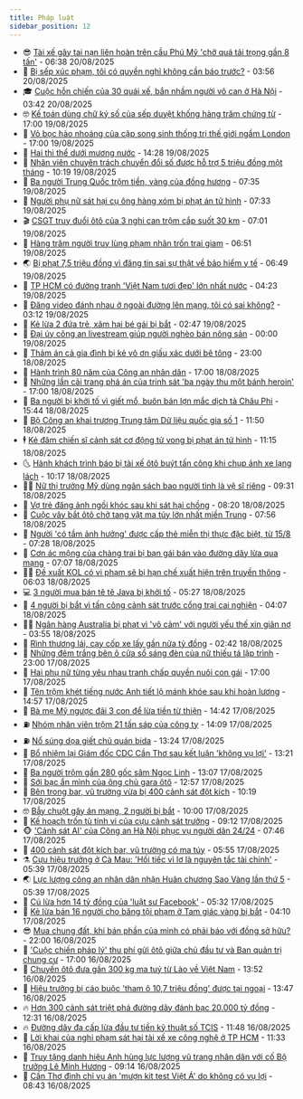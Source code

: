 ```yaml
---
title: Pháp luật
sidebar_position: 12
---
```


<!-- vnexpress-phap-luat:START -->
- 😎 [Tài xế gây tai nạn liên hoàn trên cầu Phú Mỹ &#39;chở quá tải trọng gần 8 tấn&#39;](https://vnexpress.net/tai-xe-gay-tai-nan-lien-hoan-tren-cau-phu-my-cho-qua-tai-trong-gan-8-tan-4929279.html) - 06:38 20/08/2025
- 🥰 [Bị sếp xúc phạm, tôi có quyền nghỉ không cần báo trước?](https://vnexpress.net/bi-sep-chui-vi-khong-chiu-tang-ca-toi-co-duoc-tu-y-nghi-viec-4928750.html) - 03:56 20/08/2025
- 🎓 [Cuộc hỗn chiến của 30 quái xế, bắn nhầm người vô can ở Hà Nội](https://vnexpress.net/cuoc-hon-chien-cua-30-quai-xe-ban-nham-nguoi-vo-can-o-ha-noi-4929114.html) - 03:42 20/08/2025
- 🤓 [Kế toán dùng chữ ký số của sếp duyệt khống hàng trăm chứng từ](https://vnexpress.net/ke-toan-dung-chu-ky-so-cua-sep-duyet-khong-hang-tram-chung-tu-4928992.html) - 17:00 19/08/2025
- 🎊 [Vỏ bọc hào nhoáng của cặp song sinh thống trị thế giới ngầm London](https://vnexpress.net/vo-boc-hao-nhoang-cua-cap-song-sinh-thong-tri-the-gioi-ngam-london-4928974.html) - 17:00 19/08/2025
- 🙉 [Hai thi thể dưới mương nước](https://vnexpress.net/hai-thi-the-duoi-muong-nuoc-4929021.html) - 14:28 19/08/2025
- 🤡 [Nhân viên chuyên trách chuyển đổi số được hỗ trợ 5 triệu đồng một tháng](https://vnexpress.net/nhan-vien-chuyen-trach-chuyen-doi-so-duoc-ho-tro-5-trieu-dong-mot-thang-4928847.html) - 10:19 19/08/2025
- 🗽 [Ba người Trung Quốc trộm tiền, vàng của đồng hương](https://vnexpress.net/ba-nguoi-trung-quoc-trom-tien-vang-cua-dong-huong-4928783.html) - 07:35 19/08/2025
- 🌋 [Người phụ nữ sát hại cụ ông hàng xóm bị phạt án tử hình](https://vnexpress.net/nguoi-phu-nu-sat-hai-cu-ong-hang-xom-bi-phat-an-tu-hinh-4928792.html) - 07:33 19/08/2025
- 🎬 [CSGT truy đuổi ôtô của 3 nghi can trộm cắp suốt 30 km](https://vnexpress.net/csgt-truy-duoi-oto-cua-3-nghi-can-trom-cap-suot-30-km-4928788.html) - 07:01 19/08/2025
- 💯 [Hàng trăm người truy lùng phạm nhân trốn trại giam](https://vnexpress.net/hang-tram-nguoi-truy-lung-pham-nhan-tron-trai-giam-4928782.html) - 06:51 19/08/2025
- 🌏 [Bị phạt 7,5 triệu đồng vì đăng tin sai sự thật về bảo hiểm y tế](https://vnexpress.net/bi-phat-7-5-trieu-dong-vi-dang-tin-sai-su-that-ve-bao-hiem-y-te-4928790.html) - 06:49 19/08/2025
- 🌊 [TP HCM có đường tranh &#39;Việt Nam tươi đẹp&#39; lớn nhất nước](https://vnexpress.net/tp-hcm-co-duong-tranh-viet-nam-tuoi-dep-lon-nhat-nuoc-4928657.html) - 04:23 19/08/2025
- 💂 [Đăng video đánh nhau ở ngoài đường lên mạng, tôi có sai không?](https://vnexpress.net/dang-video-danh-nhau-o-ngoai-duong-len-mang-toi-co-sai-khong-4928202.html) - 03:12 19/08/2025
- 🎡 [Kẻ lừa 2 đứa trẻ, xâm hại bé gái bị bắt](https://vnexpress.net/ke-lua-2-dua-tre-xam-hai-be-gai-bi-bat-4928624.html) - 02:47 19/08/2025
- 🫶 [Đại úy công an livestream giúp người nghèo bán nông sản](https://vnexpress.net/dai-uy-cong-an-livestream-giup-nguoi-ngheo-ban-nong-san-4928471.html) - 00:00 19/08/2025
- 🐲 [Thảm án cả gia đình bị kẻ vô ơn giấu xác dưới bê tông](https://vnexpress.net/tham-an-ca-gia-dinh-bi-ke-vo-on-giau-xac-duoi-be-tong-4927465.html) - 23:00 18/08/2025
- 🚀 [Hành trình 80 năm của Công an nhân dân](https://vnexpress.net/hanh-trinh-80-nam-cua-cong-an-nhan-dan-4927327.html) - 17:00 18/08/2025
- 🎊 [Những lần cải trang phá án của trinh sát &#39;ba ngày thu một bánh heroin&#39;](https://vnexpress.net/nhung-lan-nguy-trang-pha-an-ma-tuy-cua-trinh-sat-say-nghe-4926228.html) - 17:00 18/08/2025
- 🤗 [Ba người bị khởi tố vì giết mổ, buôn bán lợn mắc dịch tả Châu Phi](https://vnexpress.net/ba-nguoi-bi-khoi-to-vi-giet-mo-buon-ban-lon-mac-dich-ta-chau-phi-4928535.html) - 15:44 18/08/2025
- 🗽 [Bộ Công an khai trương Trung tâm Dữ liệu quốc gia số 1](https://vnexpress.net/bo-cong-an-khai-truong-trung-tam-du-lieu-quoc-gia-so-1-4928497.html) - 11:50 18/08/2025
- 🕴 [Kẻ đâm chiến sĩ cảnh sát cơ động tử vong bị phạt án tử hình](https://vnexpress.net/ke-dam-chien-si-canh-sat-co-dong-tu-vong-bi-phat-an-tu-hinh-4928500.html) - 11:15 18/08/2025
- 🌜 [Hành khách trình báo bị tài xế ôtô buýt tấn công khi chụp ảnh xe lạng lách](https://vnexpress.net/hanh-khach-trinh-bao-bi-tai-xe-oto-buyt-tan-cong-khi-chup-anh-xe-lang-lach-4928462.html) - 10:17 18/08/2025
- 🧑‍🏫 [Nữ thị trưởng Mỹ dùng ngân sách bao người tình là vệ sĩ riêng](https://vnexpress.net/nu-thi-truong-my-dung-ngan-sach-bao-nguoi-tinh-la-ve-si-rieng-4928387.html) - 09:31 18/08/2025
- 🦩 [Vợ trẻ đăng ảnh ngồi khóc sau khi sát hại chồng](https://vnexpress.net/vo-tre-dang-anh-ngoi-khoc-sau-khi-sat-hai-chong-4928364.html) - 08:20 18/08/2025
- 💼 [Cuộc vây bắt ôtô chở tang vật ma túy lớn nhất miền Trung](https://vnexpress.net/cuoc-vay-bat-oto-cho-tang-vat-ma-tuy-lon-nhat-mien-trung-cua-hon-100-chien-si-4928130.html) - 07:56 18/08/2025
- 💫 [Người &#39;có tầm ảnh hưởng&#39; được cấp thẻ miễn thị thực đặc biệt, từ 15/8](https://vnexpress.net/7-nhom-co-tam-anh-huong-duoc-cap-the-mien-thi-thuc-dac-biet-tu-15-8-4928309.html) - 07:28 18/08/2025
- 🦅 [Cơn ác mộng của chàng trai bị bạn gái bán vào đường dây lừa qua mạng](https://vnexpress.net/chang-trai-19-tuoi-bi-ban-gai-17-tuoi-lua-ban-sang-myanmar-4928273.html) - 07:07 18/08/2025
- 🧑‍💻 [Đề xuất KOL có vi phạm sẽ bị hạn chế xuất hiện trên truyền thông](https://vnexpress.net/de-xuat-kol-co-vi-pham-se-bi-han-che-xuat-hien-tren-truyen-thong-4928259.html) - 06:03 18/08/2025
- 💻 [3 người mua bán tê tê Java bị khởi tố](https://vnexpress.net/3-nguoi-mua-ban-te-te-java-bi-khoi-to-4928307.html) - 05:27 18/08/2025
- 🤠 [4 người bị bắt vì tấn công cảnh sát trước cổng trại cai nghiện](https://vnexpress.net/4-nguoi-bi-bat-vi-tan-cong-canh-sat-truoc-cong-trai-cai-nghien-4928151.html) - 04:07 18/08/2025
- 🧑‍🏫 [Ngân hàng Australia bị phạt vì &#39;vô cảm&#39; với người yếu thế xin giãn nợ](https://vnexpress.net/ngan-hang-australia-bi-phat-vi-vo-cam-voi-nguoi-yeu-the-xin-gian-no-4927995.html) - 03:55 18/08/2025
- 🌈 [Rình thương lái, cạy cốp xe lấy gần nửa tỷ đồng](https://vnexpress.net/rinh-thuong-lai-cay-cop-xe-lay-gan-nua-ty-dong-4928140.html) - 02:42 18/08/2025
- 🌮 [Những đêm trắng bên ô cửa sổ sáng đèn của nữ thiếu tá lập trình](https://vnexpress.net/nhung-dem-trang-ben-o-cua-so-cua-nu-thieu-ta-lap-trinh-4927828.html) - 23:00 17/08/2025
- 🐲 [Hai phụ nữ từng yêu nhau tranh chấp quyền nuôi con gái](https://vnexpress.net/hai-phu-nu-tung-yeu-nhau-tranh-chap-quyen-nuoi-con-gai-4927638.html) - 17:00 17/08/2025
- 🧰 [Tên trộm khét tiếng nước Anh tiết lộ mánh khóe sau khi hoàn lương](https://vnexpress.net/ten-trom-khet-tieng-nuoc-anh-tiet-lo-manh-khoe-sau-khi-hoan-luong-4928004.html) - 14:57 17/08/2025
- 💄 [Bà mẹ Mỹ ngược đãi 3 con để lừa tiền từ thiện](https://vnexpress.net/ba-me-ac-quy-tra-tan-ba-con-de-lua-tien-ung-ho-4927996.html) - 14:42 17/08/2025
- ⛽️ [Nhóm nhân viên trộm 21 tấn sáp của công ty](https://vnexpress.net/nhom-nhan-vien-trom-21-tan-sap-cua-cong-ty-4927983.html) - 14:09 17/08/2025
- ⛽️ [Nổ súng dọa giết chủ quán bida](https://vnexpress.net/no-sung-doa-giet-chu-quan-bida-4927986.html) - 13:24 17/08/2025
- 💂 [Bổ nhiệm lại Giám đốc CDC Cần Thơ sau kết luận &#39;không vụ lợi&#39;](https://vnexpress.net/bo-nhiem-lai-giam-doc-cdc-can-tho-sau-ket-luan-khong-vu-loi-4927982.html) - 13:21 17/08/2025
- 🤔 [Ba người trộm gần 280 gốc sâm Ngọc Linh](https://vnexpress.net/ba-nguoi-trom-gan-280-goc-sam-ngoc-linh-4927978.html) - 13:07 17/08/2025
- 🧐 [Sới bạc ẩn mình của ông chủ gara ôtô](https://vnexpress.net/soi-bac-an-minh-cua-ong-chu-gara-oto-4927976.html) - 12:57 17/08/2025
- 🎃 [Bên trong bar, vũ trường vừa bị 400 cảnh sát đột kích](https://vnexpress.net/ben-trong-bar-vu-truong-vua-bi-400-canh-sat-dot-kich-4927946.html) - 10:19 17/08/2025
- 🤓 [Bẫy chuột gây án mạng, 2 người bị bắt](https://vnexpress.net/bay-chuot-gay-an-mang-2-nguoi-bi-bat-4927948.html) - 10:00 17/08/2025
- 💃 [Kế hoạch trốn tù tinh vi của cựu cảnh sát trưởng](https://vnexpress.net/ke-hoach-tron-tu-tinh-vi-cua-cuu-canh-sat-truong-4927936.html) - 09:12 17/08/2025
- 🐵 [&#39;Cảnh sát AI&#39; của Công an Hà Nội phục vụ người dân 24/24](https://vnexpress.net/canh-sat-ai-cua-cong-an-ha-noi-phuc-vu-nguoi-dan-24-24-4927915.html) - 07:46 17/08/2025
- 🤖 [400 cảnh sát đột kích bar, vũ trường có ma túy](https://vnexpress.net/400-canh-sat-dot-kich-vu-truong-quan-bar-co-ma-tuy-4927879.html) - 05:55 17/08/2025
- ⚗️ [Cựu hiệu trưởng ở Cà Mau: &#39;Hối tiếc vì lơ là nguyên tắc tài chính&#39;](https://vnexpress.net/cuu-hieu-truong-o-ca-mau-hoi-tiec-vi-lo-la-nguyen-tac-tai-chinh-4927878.html) - 05:39 17/08/2025
- 🌏 [Lực lượng công an nhân dân nhận Huân chương Sao Vàng lần thứ 5](https://vnexpress.net/cong-an-nhan-dan-nhan-huan-chuong-sao-vang-lan-thu-5-4927888.html) - 05:39 17/08/2025
- 🦆 [Cú lừa hơn 14 tỷ đồng của &#39;luật sư Facebook&#39;](https://vnexpress.net/cu-lua-hon-14-ty-dong-cua-luat-su-facebook-4927846.html) - 05:32 17/08/2025
- 🐎 [Kẻ lừa bán 16 người cho băng tội phạm ở Tam giác vàng bị bắt](https://vnexpress.net/ke-lua-ban-16-nguoi-cho-bang-toi-pham-o-tam-giac-vang-bi-bat-4927871.html) - 04:10 17/08/2025
- 😎 [Mua chung đất, khi bán phần của mình có phải báo với đồng sở hữu?](https://vnexpress.net/mua-chung-dat-khi-ban-phan-cua-minh-co-phai-bao-voi-dong-so-huu-4926999.html) - 22:00 16/08/2025
- 💪 [&#39;Cuộc chiến pháp lý&#39; thu phí gửi ôtô giữa chủ đầu tư và Ban quản trị chung cư](https://vnexpress.net/cuoc-chien-phap-ly-thu-phi-gui-oto-giua-chu-dau-tu-va-ban-quan-tri-chung-cu-4926833.html) - 17:00 16/08/2025
- 🤡 [Chuyến ôtô đưa gần 300 kg ma tuý từ Lào về Việt Nam](https://vnexpress.net/chuyen-oto-dua-gan-300-kg-ma-tuy-tu-lao-ve-viet-nam-4927723.html) - 13:52 16/08/2025
- 🌁 [Hiệu trưởng bị cáo buộc &#39;tham ô 10,7 triệu đồng&#39; được tại ngoại](https://vnexpress.net/hieu-truong-bi-cao-buoc-tham-o-10-7-trieu-dong-duoc-tai-ngoai-4927748.html) - 13:47 16/08/2025
- 🔥 [Hơn 300 cảnh sát triệt phá đường dây đánh bạc 20.000 tỷ đồng](https://vnexpress.net/hon-300-canh-sat-triet-pha-duong-day-danh-bac-20-000-ty-dong-4927730.html) - 12:31 16/08/2025
- 🔥 [Đường dây đa cấp lừa đầu tư tiền kỹ thuật số TCIS](https://vnexpress.net/duong-day-da-cap-lua-dau-tu-dong-tien-ky-thuat-so-tcis-4927709.html) - 11:48 16/08/2025
- 👺 [Lời khai của nghi phạm sát hại tài xế xe công nghệ ở TP HCM](https://vnexpress.net/loi-khai-cua-nghi-pham-sat-hai-tai-xe-xe-cong-nghe-o-tp-hcm-4927714.html) - 11:33 16/08/2025
- 🎊 [Truy tặng danh hiệu Anh hùng lực lượng vũ trang nhân dân với cố Bộ trưởng Lê Minh Hương](https://vnexpress.net/truy-tang-danh-hieu-anh-hung-luc-luong-vu-trang-nhan-dan-voi-co-bo-truong-le-minh-huong-4927679.html) - 09:14 16/08/2025
- 🎊 [Cần Thơ đình chỉ vụ án &#39;mượn kit test Việt Á&#39; do không có vụ lợi](https://vnexpress.net/can-tho-dinh-chi-vu-an-muon-kit-test-viet-a-do-khong-co-vu-loi-4927669.html) - 08:43 16/08/2025<!-- vnexpress-phap-luat:END -->
